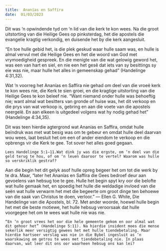 ```yaml
---
title:  Ananías en Saffíra
date:  01/03/2023
---
```


Dit was ‘n opwindende tyd om ‘n lid van die kerk te kon wees. Na die groot uitstorting van die Heilige Gees op pinksterdag, het die apostels die evangelie kragtig verkondig, en duisende het by die kerk aangesluit.

“En toe hulle gebid het, is die plek geskud waar hulle saam was, en hulle is almal vervul met die Heilige Gees en het die woord van God met vrymoedigheid gespreek. En die menigte van die wat gelowig geword het, was een van hart en siel, en nie een het gesê dat iets van sy besittings sy eie was nie, maar hulle het alles in gemeenskap gehad” (Handelinge 4:31,32).

Wat ‘n voorreg het Ananías en Saffíra nie gehad om deel van die vroeë kerk te kon wees nie, die Kerk te sien groei, en die kragtige uitstorting van die Heilige Gees te kon beleef nie. “Want niemand onder hulle was behoeftig nie; want almal wat besitters van gronde of huise was, het dit verkoop en die prys van wat verkoop is, gebring en aan die voete van die apostels neergelê. En aan elkeen is uitgedeel volgens wat hy nodig gehad het” (Handelinge 4:34,35).

Dit was teen hierdie agtergrond wat Ananías en Saffíra, omdat hulle beïndruk was met wat besig was om te gebeur en omdat hulle deel daarvan wou wees, laat besluit het om een of ander eiendom te verkoop en die opbrengs vir die Kerk te gee. Tot sover het alles goed gegaan.

`Lees Handelinge 5:1–11.Wat dink jy was die ergste, om ‘n deel van die geld terug te hou, of om ‘n leuen daaroor te vertel? Waarom was hulle so verskriklik gestraf?`

Aan die begin het dit gelyk asof hulle opreg begeer het om tot die werk by te dra. Maar, “later het Ananías en Saffíra die Gees bedroef deur aan gevoelens van hebsug toe te gee. Hulle het begin spyt kry oor die belofte wat hulle gemaak het, en spoedig het hulle die weldadige invloed van die seën wat hulle verwarm het met die begeerte om groot dinge ten behoewe van die saak van Christus te doen, verloor.” — Ellen G. White, Die Handelinge van die Apostels, bl. 72.  Met ander woorde, hoewel hulle begin het met die beste motiewe, het hulle hebsug veroorsaak dat hulle voorgegee het om te wees wat hulle nie was nie.

`“En ‘n groot vrees het oor die hele gemeente gekom en oor almal wat dit gehoor het” (Handelinge 5:11). Na hierdie insident moes die mense sekerlik meer versigtig gewees het met hulle tiendebetaling. Maar hierdie hartseer verslag was nie in die Bybel ingesluit as ‘n waarskuwing om getrou te wees met tiendebetaling nie. In plaas daarvan, wat leer dit ons oor waarheen hebsug ons kan lei?`